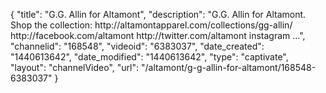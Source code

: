 {
    "title": "G.G. Allin for Altamont",
    "description": "G.G. Allin for Altamont. Shop the collection: http:\/\/altamontapparel.com\/collections\/gg-allin\/ http:\/\/facebook.com\/altamont http:\/\/twitter.com\/altamont instagram ...",
    "channelid": "168548",
    "videoid": "6383037",
    "date_created": "1440613642",
    "date_modified": "1440613642",
    "type": "captivate",
    "layout": "channelVideo",
    "url": "\/altamont\/g-g-allin-for-altamont\/168548-6383037"
}